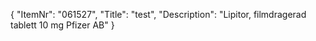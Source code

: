 {
  "ItemNr": "061527",
  "Title": "test",
  "Description": "Lipitor, filmdragerad tablett 10 mg Pfizer AB"
}